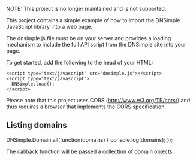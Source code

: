 NOTE: This project is no longer maintained and is not supported.

This project contains a simple example of how to import the DNSimple JavaScript library into a web
page.

The dnsimple.js file must be on your server and provides a loading mechanism to include the full
API script from the DNSimple site into your page.

To get started, add the following to the head of your HTML:

    <script type="text/javascript" src="dnsimple.js"></script>
    <script type="text/javascript">
      DNSimple.load();
    </script>

Please note that this project uses CORS (http://www.w3.org/TR/cors/) and thus requires a browser
that implements the CORS specification.

## Listing domains

  DNSimple.Domain.all(function(domains) { console.log(domains); });

The callback function will be passed a collection of domain objects.
